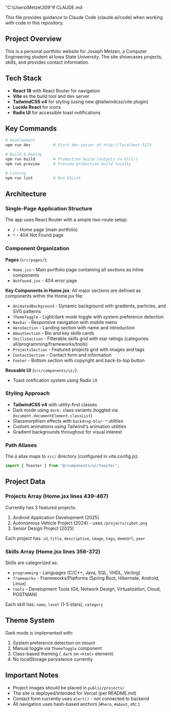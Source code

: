 "C:\Users\Metze\309"# CLAUDE.md

This file provides guidance to Claude Code (claude.ai/code) when working with code in this repository.

## Project Overview

This is a personal portfolio website for Joseph Metzen, a Computer Engineering student at Iowa State University. The site showcases projects, skills, and provides contact information.

## Tech Stack

- **React 18** with React Router for navigation
- **Vite** as the build tool and dev server
- **TailwindCSS v4** for styling (using new @tailwindcss/vite plugin)
- **Lucide React** for icons
- **Radix UI** for accessible toast notifications

## Key Commands

```bash
# Development
npm run dev          # Start dev server at http://localhost:5173

# Build & Deploy
npm run build        # Production build (outputs to dist/)
npm run preview      # Preview production build locally

# Linting
npm run lint         # Run ESLint
```

## Architecture

### Single-Page Application Structure

The app uses React Router with a simple two-route setup:
- `/` - Home page (main portfolio)
- `*` - 404 Not Found page

### Component Organization

**Pages** (`src/pages/`):
- `Home.jsx` - Main portfolio page containing all sections as inline components
- `NotFound.jsx` - 404 error page

**Key Components in Home.jsx**:
All major sections are defined as components within the Home.jsx file:
- `AnimatedBackground` - Dynamic background with gradients, particles, and SVG patterns
- `ThemeToggle` - Light/dark mode toggle with system preference detection
- `Navbar` - Responsive navigation with mobile menu
- `HeroSection` - Landing section with name and introduction
- `AboutSection` - Bio and key skills cards
- `SkillsSection` - Filterable skills grid with star ratings (categories: all/programming/frameworks/tools)
- `ProjectsSection` - Featured projects grid with images and tags
- `ContactSection` - Contact form and information
- `Footer` - Bottom section with copyright and back-to-top button

**Reusable UI** (`src/components/ui/`):
- Toast notification system using Radix UI

### Styling Approach

- **TailwindCSS v4** with utility-first classes
- Dark mode using `dark:` class variants (toggled via `document.documentElement.classList`)
- Glassmorphism effects with `backdrop-blur-*` utilities
- Custom animations using Tailwind's animation utilities
- Gradient backgrounds throughout for visual interest

### Path Aliases

The `@` alias maps to `src/` directory (configured in vite.config.js):
```javascript
import { Toaster } from "@/components/ui/toaster";
```

## Project Data

### Projects Array (Home.jsx lines 439-467)

Currently has 3 featured projects:
1. Android Application Development (2025)
2. Autonomous Vehicle Project (2024) - uses `/projects/cybot.png`
3. Senior Design Project (2025)

Each project has: `id`, `title`, `description`, `image`, `tags`, `demoUrl`, `year`

### Skills Array (Home.jsx lines 356-372)

Skills are categorized as:
- `programming` - Languages (C/C++, Java, SQL, VHDL, Verilog)
- `frameworks` - Frameworks/Platforms (Spring Boot, Hibernate, Android, Linux)
- `tools` - Development Tools (Git, Network Design, Virtualization, Cloud, POSTMAN)

Each skill has: `name`, `level` (1-5 stars), `category`

## Theme System

Dark mode is implemented with:
1. System preference detection on mount
2. Manual toggle via `ThemeToggle` component
3. Class-based theming (`.dark` on `<html>` element)
4. No localStorage persistence currently

## Important Notes

- Project images should be placed in `public/projects/`
- The site is deployed/intended for Vercel (per README.md)
- Contact form currently uses `alert()` - not connected to backend
- All navigation uses hash-based anchors (`#hero`, `#about`, etc.)
